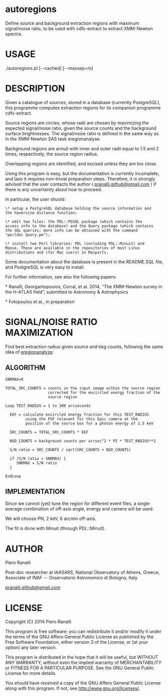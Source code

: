 autoregions
===========

Define source and background extraction regions with maximum signal/noise ratio, to be used with cdfs-extract to extract XMM-Newton spectra.


USAGE
=====

./autoregions.pl \[--cached\] \[--maxsep=m\]

DESCRIPTION
===========

Given a catalogue of sources, stored in a database (currently
PostgreSQL), this programme computes extraction regions for its
companion programme cdfs-extract.

Source regions are circles, whose radii are chosen by maximizing the
expected signal/noise ratio, given the source counts and the
background surface brightnesses.  The signal/noise ratio is defined in
the same way as in the XMM-Newton SAS task eregionanalyse.

Background regions are annuli with inner and outer radii equal to 1.5
and 2 times, respectively, the source region radius.

Overlapping regions are identified, and excised unless they are too
close.

Using this program is easy, but the documentation is currently
incomplete, and laso it requires non-trivial preparation steps.
Therefore, it is strongly advised that the user contacts the author (
pranalli.github@gmail.com ) if there is any uncertainty about how to
proceed.

In particular, the user shuold:

    \* setup a PostgreSQL database holding the source information and
    the haversine distance function;

    \* edit two files: the PDL::PGSQL package (which contains the
    access info to the database) and the Query package (which contains
    the SQL queries; more info can be obtained with the command
    "perldoc Query.pm");

    \* install two Perl libraries: PDL (including PDL::Minuit) and
    Moose. These are available in the repositories of most Linux
    distributions and (for Mac users) in Macports.

Some documentation about the database is present in the README.SQL
file, and PostgreSQL is very easy to install. 


For further information, see also the following papers:

\* Ranalli, Georgantopoulos, Corral, et al. 2014, "The XMM-Newton
survey in the H-ATLAS field", submitted to Astronomy & Astrophysics

\* Fotopoulou et al., in preparation

# SIGNAL/NOISE RATIO MAXIMIZATION

Find best extraction radius given source and bkg counts, following
the same idea of
[eregionanalyze](http://xmm.esac.esa.int/sas/current/doc/eregionanalyse/node32.html):

## ALGORITHM

    SNRMAX=0

    TOTAL_SRC_COUNTS = counts in the input image within the source region
                       corrected for the encircled energy fraction of the
                       source region

    Loop TEST_RADIUS = 1 to 300 arcseconds

      EEF = calculate encircled energy fraction for this TEST_RADIUS
             using the PSF relevant for this Epic camera at the
             position of the source box for a photon energy of 1.5 keV 

      SRC_COUNTS = TOTAL_SRC_COUNTS * EEF

      BGD_COUNTS = background counts per arcsec^2 * PI * TEST_RADIUS**2

      S/N ratio = SRC_COUNTS / sqrt(SRC_COUNTS + BGD_COUNTS)

      if (S/N ratio > SNRMAX) {
         SNRMAX = S/N ratio
      }

    EndLoop

## IMPLEMENTATION

Since we cannot (yet) tune the region for different event files, a single
average combination of off-axis angle, energy and camera will be used.

We will choose PN, 2 keV, 6 arcmin off-axis.

The fit is done with Minuit (through PDL::Minuit).




# AUTHOR

Piero Ranalli

Post-doc researcher at IAASARS, National Observatory of Athens, Greece;
Associate of INAF -- Osservatorio Astronomico di Bologna, Italy.

pranalli.github@gmail.com

# LICENSE

Copyright (C) 2014  Piero Ranalli

This program is free software: you can redistribute it and/or modify
it under the terms of the GNU Affero General Public License as
published by the Free Software Foundation, either version 3 of the
License, or (at your option) any later version.

This program is distributed in the hope that it will be useful,
but WITHOUT ANY WARRANTY; without even the implied warranty of
MERCHANTABILITY or FITNESS FOR A PARTICULAR PURPOSE.  See the
GNU General Public License for more details.

You should have received a copy of the GNU Affero General Public
License along with this program.  If not, see
<http://www.gnu.org/licenses/>.




